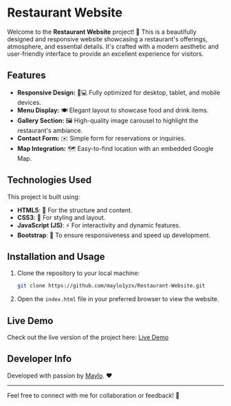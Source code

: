# Restaurant Website

Welcome to the **Restaurant Website** project! 🌟 This is a beautifully designed and responsive website showcasing a restaurant's offerings, atmosphere, and essential details. It's crafted with a modern aesthetic and user-friendly interface to provide an excellent experience for visitors.

## Features
- **Responsive Design:** 📱💻 Fully optimized for desktop, tablet, and mobile devices.
- **Menu Display:** 🍽️ Elegant layout to showcase food and drink items.
- **Gallery Section:** 🖼️ High-quality image carousel to highlight the restaurant's ambiance.
- **Contact Form:** ✉️ Simple form for reservations or inquiries.
- **Map Integration:** 🗺️ Easy-to-find location with an embedded Google Map.

## Technologies Used
This project is built using:
- **HTML5**: 📝 For the structure and content.
- **CSS3**: 🎨 For styling and layout.
- **JavaScript (JS)**: ⚡ For interactivity and dynamic features.
- **Bootstrap**: 🚀 To ensure responsiveness and speed up development.

## Installation and Usage
1. Clone the repository to your local machine:
   ```bash
   git clone https://github.com/maylo1yzx/Restaurant-Website.git
   ```
2. Open the `index.html` file in your preferred browser to view the website.

## Live Demo
Check out the live version of the project here: [Live Demo](#)

## Developer Info
Developed with passion by [Maylo](https://www.instagram.com/maylo.yzx). ❤️

---

Feel free to connect with me for collaboration or feedback! 💬



